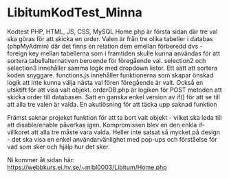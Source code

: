 # LibitumKodTest_Minna
Kodtest PHP, HTML, JS, CSS, MySQL
Home.php är första sidan där tre val ska göras för att skicka en order. Valen är från tre olika tabeller i databas (phpMyAdmin) där det finns en relation dem emellan förberedd
dvs - foreign key mellan tabellerna som i framtiden skulle kunna användas för att sortera tabellalternativen beroende för föregående val. 
selection2 och selection3 innehåller samma logik med dropdown listor. Ett sätt att sortera koden snyggare. 
functions.js innehåller funktionerna som skapar önskad logik att inte kunna välja nästa val fören föregående är valt. Också en utsktift för att visa valt objekt.
orderDB.php är logiken för POST metoden att skicka order till databasen. Satt en ganska enkel version av if() för att se till att alla tre valen är valda. En akutlösning för att täcka upp saknad funktion

Främst saknar projeket funktion för att ta bort valt objekt - vilket ska leda till att disable/enable påverkas igen. Kompromissen blev en den enkla if-villkoret att alla tre måste vara valda.
Heller inte satsat så mycket på design - det ska visa en enkel användarvänlighet med pop-ups och förståelse för vad som sker och hjälp hur det sker. 

Ni kommer åt sidan här: https://webbkurs.ei.hv.se/~mibl0003/Libitum/Home.php 
